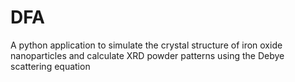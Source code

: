 # DFA
A python application to simulate the crystal structure of iron oxide nanoparticles and calculate XRD powder patterns using the Debye scattering equation
